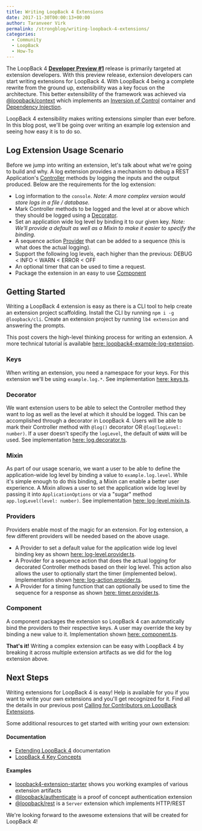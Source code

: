 ```yaml
---
title: Writing LoopBack 4 Extensions
date: 2017-11-30T00:00:13+00:00
author: Taranveer Virk
permalink: /strongblog/writing-loopback-4-extensions/
categories:
  - Community
  - LoopBack
  - How-To
---
```


The LoopBack 4 **[Developer Preview #1](https://strongloop.com/strongblog/loopback-4-developer-preview-release)** release is primarily targeted at extension developers. With this preview release, extension developers can start writing extensions for LoopBack 4. With LoopBack 4 being a complete rewrite from the ground up, extensibility was a key focus on the architecture. This better extensibility of the framework was achieved via [@loopback/context](https://github.com/strongloop/loopback-next/tree/master/packages/context) which implements an [Inversion of Control](http://loopback.io/doc/en/lb4/Context.html) container and [Dependency Injection](http://loopback.io/doc/en/lb4/Dependency-injection.html).

LoopBack 4 extensibility makes writing extensions simpler than ever before. In this blog post, we'll be going over writing an example log extension and seeing how easy it is to do so.

<!--more-->

## Log Extension Usage Scenario

Before we jump into writing an extension, let's talk about what we're going to build and why. A log extension provides a mechanism to debug a REST Application's [Controller](http://loopback.io/doc/en/lb4/Controllers.html) methods by logging the inputs and the output produced. Below are the requirements for the log extension:

* Log information to the `console`. *Note: A more complex version would store logs in a file / database.*
* Mark Controller methods to be logged and the level at or above which they should be logged using a [Decorator](http://loopback.io/doc/en/lb4/Decorators.html).
* Set an application wide log level by binding it to our given key. *Note: We'll provide a default as well as a Mixin to make it easier to specify the binding.*
* A sequence action [Provider](http://loopback.io/doc/en/lb4/Creating-components.html#providers) that can be added to a sequence (this is what does the actual logging).
* Support the following log levels, each higher than the previous: DEBUG < INFO < WARN < ERROR < OFF
* An optional timer that can be used to time a request.
* Package the extension in an easy to use [Component](http://loopback.io/doc/en/lb4/Using-components.html)

## Getting Started

Writing a LoopBack 4 extension is easy as there is a CLI tool to help create an extension project scaffolding. Install the CLI by running `npm i -g @loopback/cli`. Create an extension project by running `lb4 extension` and answering the prompts.

This post covers the high-level thinking process for writing an extension. A more technical tutorial is available [here: loopback4-example-log-extension](https://github.com/strongloop/loopback4-example-log-extension).

### Keys

When writing an extension, you need a namespace for your keys. For this extension we'll be using `example.log.*`. See implementation [here: keys.ts](https://github.com/strongloop/loopback4-example-log-extension/blob/master/src/keys.ts).

### Decorator

We want extension users to be able to select the Controller method they want to log as well as the level at which it should be logged. This can be accomplished through a decorator in LoopBack 4. Users will be able to mark their Controller method with `@log()` decorator OR `@log(logLevel: number)`. If a user doesn't specify the `logLevel`, the default of `WARN` will be used. See implementation [here: log.decorator.ts](https://github.com/strongloop/loopback4-example-log-extension/blob/master/src/decorators/log.decorator.ts).

### Mixin

As part of our usage scenario, we want a user to be able to define the application-wide log level by binding a value to `example.log.level`. While it's simple enough to do this binding, a Mixin can enable a better user experience. A Mixin allows a user to set the application wide log level by passing it into `ApplicationOptions` or via a "sugar" method `app.logLevel(level: number)`. See implementation [here: log-level.mixin.ts](https://github.com/strongloop/loopback4-example-log-extension/blob/master/src/mixins/log-level.mixin.ts).

### Providers

Providers enable most of the magic for an extension. For log extension, a few different providers will be needed based on the above usage. 

* A Provider to set a default value for the application wide log level binding key as shown [here: log-level.provider.ts](https://github.com/strongloop/loopback4-example-log-extension/blob/master/src/providers/log-level.provider.ts).
* A Provider for a sequence action that does the actual logging for decorated Controller methods based on their log level. This action also allows the user to optionally start the timer (implemented below). Implementation shown [here: log-action.provider.ts](https://github.com/strongloop/loopback4-example-log-extension/blob/master/src/providers/log-action.provider.ts).
* A Provider for a timing function that can optionally be used to time the sequence for a response as shown [here: timer.provider.ts](https://github.com/strongloop/loopback4-example-log-extension/blob/master/src/providers/timer.provider.ts).

### Component

A component packages the extension so LoopBack 4 can automatically bind the providers to their respective keys. A user may override the key by binding a new value to it. Implementation shown [here: component.ts](https://github.com/strongloop/loopback4-example-log-extension/blob/master/src/component.ts).

**That's it!** Writing a complex extension can be easy with LoopBack 4 by breaking it across multiple extension artifacts as we did for the log extension above.

## Next Steps

Writing extensions for LoopBack 4 is easy! Help is available for you if you want to write your own extensions and you'll get recognized for it. Find all the details in our previous post [Calling for Contributors on LoopBack Extensions](https://strongloop.com/strongblog/calling-contributors-loopback-extensions/).

Some additional resources to get started with writing your own extension:

#### Documentation
- [Extending LoopBack 4](http://loopback.io/doc/en/lb4/Extending-LoopBack-4.html) documentation
- [LoopBack 4 Key Concepts](http://loopback.io/doc/en/lb4/Concepts.html)

#### Examples
- [loopback4-extension-starter](https://github.com/strongloop/loopback4-extension-starter) shows you working examples of various extension artifacts
- [@loopback/authenticate](https://github.com/strongloop/loopback-next/tree/master/packages/authentication) is a proof of concept authentication extension
- [@loopback/rest](https://github.com/strongloop/loopback-next/tree/master/packages/rest) is a `Server` extension which implements HTTP/REST

We're looking forward to the awesome extensions that will be created for LoopBack 4!
